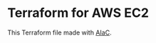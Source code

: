 # Terraform for AWS EC2

This Terraform file made with [AIaC](https://github.com/gofireflyio/aiac).
